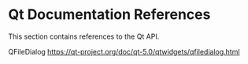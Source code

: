 # Qt Documentation References

This section contains references to the Qt API.

QFileDialog
https://qt-project.org/doc/qt-5.0/qtwidgets/qfiledialog.html
